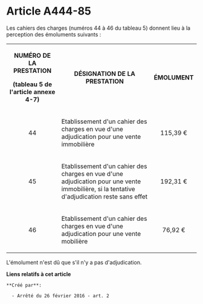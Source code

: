# Article A444-85

Les cahiers des charges (numéros 44 à 46 du tableau 5) donnent lieu à la perception des émoluments suivants : 

<table>
    <tbody>
      <tr>
        <th>

NUMÉRO DE LA PRESTATION 

(tableau 5 de l'article annexe 4-7) 

</th>
        <th>

DÉSIGNATION DE LA PRESTATION 

</th>
        <th>

ÉMOLUMENT 

</th>
      </tr>
      <tr>
        <td valign="middle" align="center">

44 

</td>
        <td valign="middle">

Etablissement d'un cahier des charges en vue d'une adjudication pour une vente immobilière 

</td>
        <td valign="middle" align="center">

115,39 € 

</td>
      </tr>
      <tr>
        <td align="center" valign="middle">

45 

</td>
        <td valign="middle">

Etablissement d'un cahier des charges en vue d'une adjudication pour une vente immobilière, si la tentative d'adjudication
reste sans effet 

</td>
        <td align="center" valign="middle">

192,31 € 

</td>
      </tr>
      <tr>
        <td align="center" valign="middle">

46 

</td>
        <td valign="middle">

Etablissement d'un cahier des charges en vue d'une adjudication pour une vente mobilière 

</td>
        <td align="center" valign="middle">

76,92 € 

</td>
      </tr>
    </tbody>
  </table>

L'émolument n'est dû que s'il n'y a pas d'adjudication.

**Liens relatifs à cet article**

	**Créé par**:

	  - Arrêté du 26 février 2016 - art. 2
